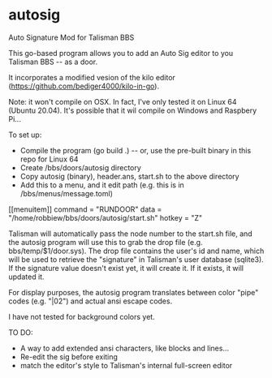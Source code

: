 # autosig
Auto Signature Mod for Talisman BBS

This go-based program allows you to add an Auto Sig editor to you Talisman BBS -- as a door. 

It incorporates a modified vesion of the kilo editor (https://github.com/bediger4000/kilo-in-go). 

Note: it won't compile on OSX. In fact, I've only tested it on Linux 64 (Ubuntu 20.04). It's possible that it wil compile on Windows and Raspbery Pi...

To set up:

- Compile the program (go build .) -- or, use the pre-built binary in this repo for Linux 64
- Create /bbs/doors/autosig directory
- Copy autosig (binary), header.ans, start.sh to the above directory 
- Add this to a menu, and it edit path (e.g. this is in /bbs/menus/message.toml)

[[menuitem]]
command = "RUNDOOR"
data = "/home/robbiew/bbs/doors/autosig/start.sh"
hotkey = "Z"

Talisman will automatically pass the node number to the start.sh file, and the autosig program will use this to grab the drop file (e.g. bbs/temp/$1/door.sys). The drop file contains the user's id and name, which will be used to retrieve the "signature" in Talisman's user database (sqlite3). If the signature value doesn't exist yet, it will create it. If it exists, it will updated it.

For display purposes, the autosig program translates between color "pipe" codes (e.g. "|02") and actual ansi escape codes.

I have not tested for background colors yet.

TO DO:

- A way to add extended ansi characters, like blocks and lines...
- Re-edit the sig before exiting
- match the editor's style to Talisman's internal full-screen editor


